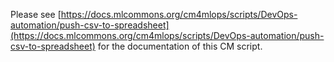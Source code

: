 Please see [https://docs.mlcommons.org/cm4mlops/scripts/DevOps-automation/push-csv-to-spreadsheet](https://docs.mlcommons.org/cm4mlops/scripts/DevOps-automation/push-csv-to-spreadsheet) for the documentation of this CM script.
